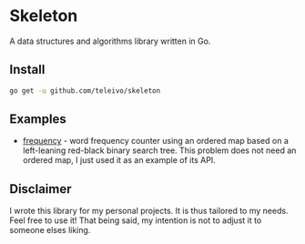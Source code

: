 # Skeleton

A data structures and algorithms library written in Go.

## Install

```sh
go get -u github.com/teleivo/skeleton
```

## Examples

* [frequency](./examples/frequency/main.go) - word frequency counter using an ordered map based on a
  left-leaning red-black binary search tree. This problem does not need an ordered map, I just used
  it as an example of its API.

## Disclaimer

I wrote this library for my personal projects. It is thus tailored to my needs. Feel free to use it!
That being said, my intention is not to adjust it to someone elses liking.

